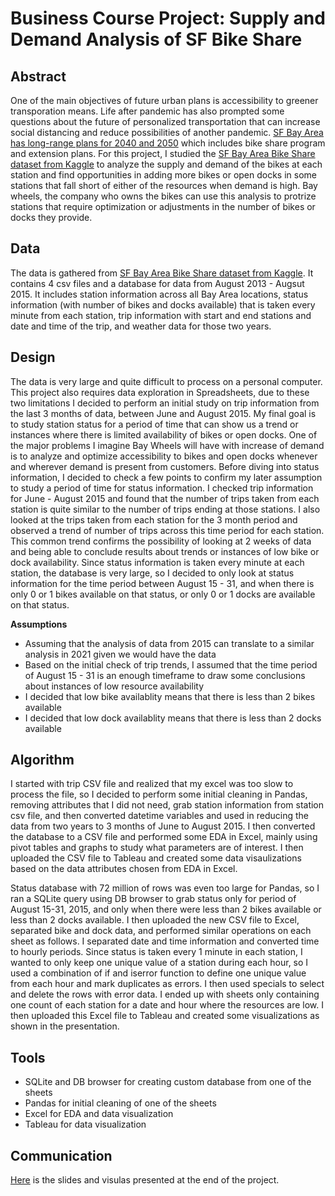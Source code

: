 # Business Course Project: Supply and Demand Analysis of SF Bike Share

## Abstract
One of the main objectives of future urban plans is accessibility to greener transporation means. Life after pandemic has also prompted some questions about the future of personalized transportation that can increase social distancing and reduce possibilities of another pandemic. [SF Bay Area has long-range plans for 2040 and 2050](https://mtc.ca.gov/planning/long-range-planning) which includes bike share program and extension plans. For this project, I studied the [SF Bay Area Bike Share dataset from Kaggle](https://www.kaggle.com/benhamner/sf-bay-area-bike-share) to analyze the supply and demand of the bikes at each station and find opportunities in adding more bikes or open docks in some stations that fall short of either of the resources when demand is high. Bay wheels, the company who owns the bikes can use this analysis to protrize stations that require optimization or adjustments in the number of bikes or docks they provide.


## Data
The data is gathered from [SF Bay Area Bike Share dataset from Kaggle](https://www.kaggle.com/benhamner/sf-bay-area-bike-share). It contains 4 csv files and a database for data from August 2013 - Augsut 2015. It includes station information across all Bay Area locations, status information (with number of bikes and docks available) that is taken every minute from each station, trip information with start and end stations and date and time of the trip, and weather data for those two years.


## Design
The data is very large and quite difficult to process on a personal computer. This project also requires data exploration in Spreadsheets, due to these two limitations I decided to perform an initial study on trip information from the last 3 months of data, between June and August 2015. My final goal is to study station status for a period of time that can show us a trend or instances where there is limited availability of bikes or open docks. One of the major problems I imagine Bay Wheels will have with increase of demand is to analyze and optimize accessibility to bikes and open docks whenever and wherever demand is present from customers. 
Before diving into status information, I decided to check a few points to confirm my later assumption to study a period of time for status information. I checked trip information for June - August 2015 and found that the number of trips taken from each station is quite similar to the number of trips ending at those stations. I also looked at the trips taken from each station for the 3 month period and observed a trend of number of trips across this time period for each station. This common trend confirms the possibility of looking at 2 weeks of data and being able to conclude results about trends or instances of low bike or dock availability.
Since status information is taken every minute at each station, the database is very large, so I decided to only look at status information for the time period between August 15 - 31, and when there is only 0 or 1 bikes available on that status, or only 0 or 1 docks are available on that status.

**Assumptions**
- Assuming that the analysis of data from 2015 can translate to a similar analysis in 2021 given we would have the data
- Based on the initial check of trip trends, I assumed that the time period of August 15 - 31 is an enough timeframe to draw some conclusions about instances of low resource availability
- I decided that low bike availablity means that there is less than 2 bikes available
- I decided that low dock availablity means that there is less than 2 docks available


## Algorithm
I started with trip CSV file and realized that my excel was too slow to process the file, so I decided to perform some initial cleaning in Pandas, removing attributes that I did not need, grab station information from station csv file, and then converted datetime variables and used in reducing the data from two years to 3 months of June to August 2015. I then converted the database to a CSV file and performed some EDA in Excel, mainly using pivot tables and graphs to study what parameters are of interest. I then uploaded the CSV file to Tableau and created some data visaulizations based on the data attributes chosen from EDA in Excel.

Status database with 72 million of rows was even too large for Pandas, so I ran a SQLite query using DB browser to grab status only for period of August 15-31, 2015, and only when there were less than 2 bikes available or less than 2 docks available. I then uploaded the new CSV file to Excel, separated bike and dock data, and performed similar operations on each sheet as follows. I separated date and time information and converted time to hourly periods. Since status is taken every 1 minute in each station, I wanted to only keep one unique value of a station during each hour, so I used a combination of if and iserror function to define one unique value from each hour and mark duplicates as errors. I then used specials to select and delete the rows with error data. I ended up with sheets only containing one count of each station for a date and hour where the resources are low. I then uploaded this Excel file to Tableau and created some visualizations as shown in the presentation.


## Tools
- SQLite and DB browser for creating custom database from one of the sheets
- Pandas for initial cleaning of one of the sheets
- Excel for EDA and data visualization
- Tableau for data visualization

## Communication
[Here](https://github.com/atrinsarmadi/Metis_Projects/tree/main/Business) is the slides and visulas presented at the end of the project.
